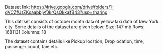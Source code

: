 Dataset link: https://drive.google.com/drive/folders/1-dVCZfUzZKsaabbjyf0krQsQkkaifB43?usp=sharing

This dataset consists of october month data of yellow taxi data of New York city.
Some details of the dataset are given below:
Size: 147 mb
Rows: 1681131
Columns: 18

The dataset contains details like Pickup location, Drop location, time, passenger count, fare etc.

